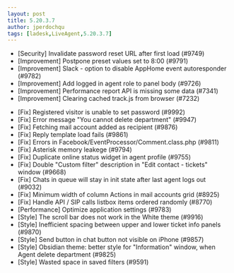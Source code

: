 ```yaml
---
layout: post
title: 5.20.3.7
author: jperdochqu
tags: [ladesk,LiveAgent,5.20.3.7]
---
```


- [Security] Invalidate password reset URL after first load (#9749)
- [Improvement] Postpone preset values set to 8:00 (#9791)
- [Improvement] Slack - option to disable AppHome event autoresponder (#9782)
- [Improvement] Add logged in agent role to panel body (#9726)
- [Improvement] Performance report API is missing some data (#7341)
- [Improvement] Clearing cached track.js from browser (#7232)

<!--more-->

- [Fix] Registered visitor is unable to set password (#9992)
- [Fix] Error message "You cannot delete department" (#9947)
- [Fix] Fetching mail account added as recipient (#9876)
- [Fix] Reply template load fails (#9861)
- [Fix] Errors in Facebook/EventProcessor/Comment.class.php (#9811)
- [Fix] Asterisk memory leakege (#9794)
- [Fix] Duplicate online status widget in agent profile (#9755)
- [Fix] Double "Custom filter" description in "Edit contact - tickets" window (#9668)
- [Fix] Chats in queue will stay in init state after last agent logs out (#9032)
- [Fix] Minimum width of column Actions in mail accounts grid (#8925)
- [Fix] Handle API / SIP calls listbox items ordered randomly (#8770)
- [Performance] Optimize application settings (#9783)
- [Style] The scroll bar does not work in the White theme (#9916)
- [Style] Inefficient spacing between upper and lower ticket info panels (#9870)
- [Style] Send button in chat button not visible on iPhone (#9857)
- [Style] Obsidian theme: better style for "Information" window, when Agent delete department (#9825)
- [Style] Wasted space in saved filters (#9591)
